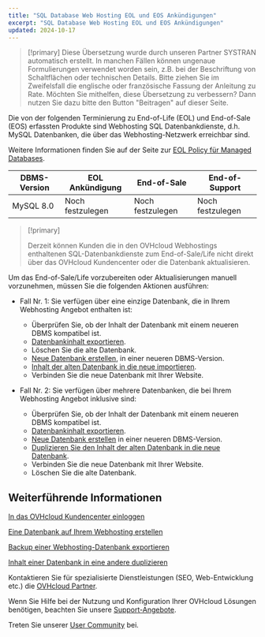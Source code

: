 ```yaml
---
title: "SQL Database Web Hosting EOL und EOS Ankündigungen"
excerpt: "SQL Database Web Hosting EOL und EOS Ankündigungen"
updated: 2024-10-17
---
```


> [!primary]
> Diese Übersetzung wurde durch unseren Partner SYSTRAN automatisch erstellt. In manchen Fällen können ungenaue Formulierungen verwendet worden sein, z.B. bei der Beschriftung von Schaltflächen oder technischen Details. Bitte ziehen Sie im Zweifelsfall die englische oder französische Fassung der Anleitung zu Rate. Möchten Sie mithelfen, diese Übersetzung zu verbessern? Dann nutzen Sie dazu bitte den Button "Beitragen" auf dieser Seite.
>

Die von der folgenden Terminierung zu End-of-Life (EOL) und End-of-Sale (EOS) erfassten Produkte sind Webhosting SQL Datenbankdienste, d.h. MySQL Datenbanken, die über das Webhosting-Netzwerk erreichbar sind.

Weitere Informationen finden Sie auf der Seite zur [EOL Policy für Managed Databases](/pages/web_cloud/web_cloud_databases/eol-policy).

|DBMS-Version|EOL Ankündigung|End-of-Sale|End-of-Support|
|---|---|---|---|
|MySQL 8.0|Noch festzulegen|Noch festzulegen|Noch festzulegen|

> [!primary]
>
> Derzeit können Kunden die in den OVHcloud Webhostings enthaltenen SQL-Datenbankdienste zum End-of-Sale/Life nicht direkt über das OVHcloud Kundencenter oder die Datenbank aktualisieren.
>

Um das End-of-Sale/Life vorzubereiten oder Aktualisierungen manuell vorzunehmen, müssen Sie die folgenden Aktionen ausführen:

- Fall Nr. 1: Sie verfügen über eine einzige Datenbank, die in Ihrem Webhosting Angebot enthalten ist:
    - Überprüfen Sie, ob der Inhalt der Datenbank mit einem neueren DBMS kompatibel ist.
    - [Datenbankinhalt exportieren](/pages/web_cloud/web_hosting/sql_database_export).
    - Löschen Sie die alte Datenbank.
    - [Neue Datenbank erstellen](/pages/web_cloud/web_hosting/sql_create_database), in einer neueren DBMS-Version.
    - [Inhalt der alten Datenbank in die neue importieren](/pages/web_cloud/web_hosting/sql_importing_mysql_database).
    - Verbinden Sie die neue Datenbank mit Ihrer Website.

- Fall Nr. 2: Sie verfügen über mehrere Datenbanken, die bei Ihrem Webhosting Angebot inklusive sind:
    - Überprüfen Sie, ob der Inhalt der Datenbank mit einem neueren DBMS kompatibel ist.
    - [Datenbankinhalt exportieren](/pages/web_cloud/web_hosting/sql_database_export).
    - [Neue Datenbank erstellen](/pages/web_cloud/web_hosting/sql_create_database) in einer neueren DBMS-Version.
    - [Duplizieren Sie den Inhalt der alten Datenbank in die neue Datenbank](/pages/web_cloud/web_hosting/copy_database).
    - Verbinden Sie die neue Datenbank mit Ihrer Website.
    - Löschen Sie die alte Datenbank.

## Weiterführende Informationen

[In das OVHcloud Kundencenter einloggen](/pages/account_and_service_management/account_information/ovhcloud-account-login)

[Eine Datenbank auf Ihrem Webhosting erstellen](/pages/web_cloud/web_hosting/sql_create_database)

[Backup einer Webhosting-Datenbank exportieren](/pages/web_cloud/web_hosting/sql_database_export)

[Inhalt einer Datenbank in eine andere duplizieren](/pages/web_cloud/web_hosting/copy_database)

Kontaktieren Sie für spezialisierte Dienstleistungen (SEO, Web-Entwicklung etc.) die [OVHcloud Partner](/links/partner).

Wenn Sie Hilfe bei der Nutzung und Konfiguration Ihrer OVHcloud Lösungen benötigen, beachten Sie unsere [Support-Angebote](/links/support).

Treten Sie unserer [User Community](/links/community) bei.

